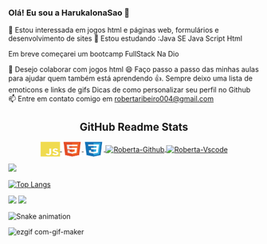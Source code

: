 ### Olá! Eu sou a HarukaIonaSao :wave: 


👀 Estou interessada em jogos html e páginas web, formulários e desenvolvimento de sites 
 🌱 Estou estudando :Java SE
 Java Script 
 Html
 
 Em breve começarei um bootcamp FullStack Na Dio
 
 💞️ Desejo colaborar com jogos html 
 :smile: Faço passo a passo das minhas aulas para ajudar quem também está aprendendo :thumbsup:. 
 Sempre deixo uma lista de emoticons e links de gifs
 Dicas de como personalizar seu perfil no Github
 📫 Entre em contato comigo em robertaribeiro004@gmail.com


<p align="center">
 
 <h2 align="center">GitHub Readme Stats</h2>
 
</p>

  <p align="center">
    <a href="https://github.com/HarukaIonaSao/github-readme-stats/actions">
      <img align="center" alt="Roberta-Js" height="30" width="40" src="https://raw.githubusercontent.com/devicons/devicon/master/icons/javascript/javascript-plain.svg">
    <img align="center" alt="Roberta-HTML" height="30" width="40" src="https://raw.githubusercontent.com/devicons/devicon/master/icons/html5/html5-original.svg">
      <img align="center" alt="Roberta-CSS" height="30" width="40" src="https://raw.githubusercontent.com/devicons/devicon/master/icons/css3/css3-original.svg">
     <img align="center" alt="Roberta-Github" height="30" width="40" src="https://cdn.jsdelivr.net/gh/devicons/devicon/icons/github/github-original.svg" />
  <img align="center" alt="Roberta-Vscode" height="30" width="40" src="https://cdn.jsdelivr.net/gh/devicons/devicon/icons/vscode/vscode-original.svg" />
     </p>



<div align="left">
  <a href="https://github.com/HarukaIonaSao">
  <img height="180em" src="https://github-readme-stats.vercel.app/api?username=HarukaIonaSao&show_icons=true&theme=radical&include_all_commits=true&count_private=true"/>

</div>
  



[![Top Langs](https://github-readme-stats.vercel.app/api/top-langs/?username=HarukaIonaSao&theme=radical)](https://github.com/HarukaIonaSao/github-readme-stats)


<div>
<a href = "mailto:robertaribeiro004@gmail.com"><img src="https://img.shields.io/badge/-Gmail-%23333?style=for-the-badge&logo=gmail&logoColor=lime" target="_blank"></a>
  <a href="https://www.linkedin.com/in/roberta-ribeiro-b5521a4b/" target="_blank"><img src="https://img.shields.io/badge/-LinkedIn-%230077B5?style=for-the-badge&logo=linkedin&logoColor=navyblue" target="_blank"></a> 
      
      
![Snake animation](https://github.com/HarukaIonaSao/HarukaIonaSao/blob/output/github-contribution-grid-snake.svg)
 
 
 ![ezgif com-gif-maker](https://user-images.githubusercontent.com/95101635/169095658-dc690fb0-9491-4f5c-b2b9-393c74d7f6eb.gif)








